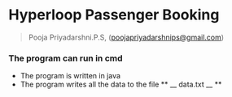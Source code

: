 # Hyperloop Passenger Booking
>Pooja Priyadarshni.P.S, (poojapriyadarshnips@gmail.com)

### The program can run in cmd
- The program is written in java
- The program writes all the data to the file ** __ data.txt __ **
